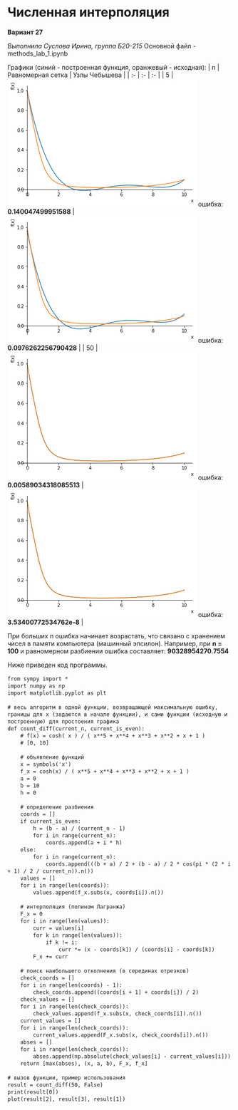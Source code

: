 # Численная интерполяция
**Вариант 27**

*Выполнила Суслова Ирина, группа Б20-215*
Основной файл - methods_lab_1.ipynb

Графики (синий - построенная функция, оранжевый - исходная):
| n | Равномерная сетка | Узлы Чебышева | 
| :- | :- | :- |
| 5 |![](src/5_True.png) ошибка: **0.140047499951588** |![](src/5_False.png) ошибка: **0.0976262256790428** |
| 50 |![](src/50_True.png) ошибка: **0.00589034318085513** |![](src/50_False.png) ошибка: **3.53400772534762e-8** |

При больших n ошибка начинает возрастать, что связано с хранением чисел в памяти компьютера (машинный эпсилон).
Например, при **n = 100** и равномерном разбиении ошибка составляет: **90328954270.7554**

Ниже приведен код программы.
```
from sympy import *
import numpy as np
import matplotlib.pyplot as plt

# весь алгоритм в одной функции, возвращающей максимальную ошибку, границы для x (задаются в начале функции), и сами функции (исходную и построенную) для простоения графика
def count_diff(current_n, current_is_even):
    # f(x) = cosh( x ) / ( x**5 + x**4 + x**3 + x**2 + x + 1 )
    # [0, 10]
    
    # объявление функций
    x = symbols('x')
    f_x = cosh(x) / ( x**5 + x**4 + x**3 + x**2 + x + 1 )
    a = 0
    b = 10
    h = 0
    
    # определение разбиения
    coords = []
    if current_is_even:
        h = (b - a) / (current_n - 1)
        for i in range(current_n):
            coords.append(a + i * h)
    else:
        for i in range(current_n):
            coords.append(((b + a) / 2 + (b - a) / 2 * cos(pi * (2 * i + 1) / 2 / current_n)).n())
    values = []
    for i in range(len(coords)):
        values.append(f_x.subs(x, coords[i]).n())
    
    # интерполяция (полином Лагранжа)
    F_x = 0
    for i in range(len(values)):
        curr = values[i]
        for k in range(len(values)):
            if k != i:
                curr *= (x - coords[k]) / (coords[i] - coords[k])
        F_x += curr
        
    # поиск наибольшего отколнения (в серединах отрезков)
    check_coords = []
    for i in range(len(coords) - 1):
        check_coords.append((coords[i + 1] + coords[i]) / 2)
    check_values = []
    for i in range(len(check_coords)):
        check_values.append(f_x.subs(x, check_coords[i]).n())
    current_values = []
    for i in range(len(check_coords)):
        current_values.append(F_x.subs(x, check_coords[i]).n())
    abses = []
    for i in range(len(check_coords)):
        abses.append(np.absolute(check_values[i] - current_values[i]))
    return [max(abses), (x, a, b), F_x, f_x]

# вызов функции, пример использования
result = count_diff(50, False)
print(result[0])
plot(result[2], result[3], result[1])
```

